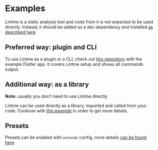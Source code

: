 # Examples

Lintme is a static analysis tool and code from it is not expected to be used directly. Instead, it should be added as a dev dependency and installed [as described here](https://lintme.dev/docs/individuals/getting-started).

## Preferred way: plugin and CLI

To use Lintme as a plugin or a CLI, check out [this repository](https://github.com/ricardodalarme/lintme-example) with the example Flutter app. It covers Lintme setup and shows all commands output.

## Additional way: as a library

**Note:** usually you don't need to use Lintme directly.

Lintme can be used directly as a library, imported and called from your code. Continue with [this example](https://github.com/ricardodalarme/lintme-example/blob/main/lib_example/lib/main.dart) in order to get more details.

## Presets

Presets can be enabled with `extends` config, more details [can be found here](https://lintme.dev/docs/individuals/configuration/presets/).
